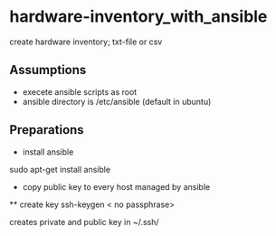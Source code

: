 # hardware-inventory_with_ansible

create hardware inventory; txt-file or csv

## Assumptions

* execete ansible scripts as root
* ansible directory is /etc/ansible (default in ubuntu)

## Preparations

* install ansible
 
 sudo apt-get install ansible

* copy public key to every host managed by ansible

** create key
 ssh-keygen 
 < no passphrase>

creates private and public key in ~/.ssh/





